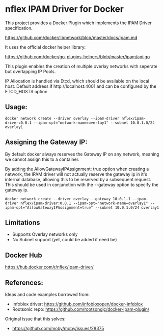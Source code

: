 # nflex IPAM Driver for Docker

This project provides a Docker Plugin which implements the IPAM Driver specification.

https://github.com/docker/libnetwork/blob/master/docs/ipam.md


It uses the official docker helper library:

https://github.com/docker/go-plugins-helpers/blob/master/ipam/api.go


This plugin enables the creation of multiple overlay networks with seperate but overlapping IP Pools.

IP Allocation is handled via Etcd, which should be available on the local host.  Default address if http://localhost:4001 and can be configured by the ETCD_HOSTS option.


## Usage:

```
docker network create --driver overlay --ipam-driver nflex/ipam-driver:0.0.1 --ipam-opt="network-name=overlay1" --subnet 10.0.1.0/24 overlay1
```

## Assigning the Gateway IP:

By default docker always reserves the Gateway IP on any network, meaning we cannot assign this to a container.

By adding the AllowGatewayIPAssignment: true option when creating a network, the IPAM driver will not actually reserve the gateway ip in it's internal database, allowing this to be reserved by a subsequent request.  This should be used in conjunction with the --gateway option to specify the gateway ip.

```
docker network create --driver overlay --gateway 10.0.1.1 --ipam-driver nflex/ipam-driver:0.0.1 --ipam-opt="network-name=overlay1" --ipam-opt="AllowGatewayIPAssignment=true" --subnet 10.0.1.0/24 overlay1
```



## Limitations

- Supports Overlay networks only
- No Subnet support (yet, could be added if need be)


## Docker Hub

https://hub.docker.com/r/nflex/ipam-driver/


## References:

Ideas and code examples borrowed from:

- Infoblox driver: https://github.com/infobloxopen/docker-infoblox
- Rootsonic repo: https://github.com/rootsongjc/docker-ipam-plugin/

Original issue that this solves:

- https://github.com/moby/moby/issues/28375
